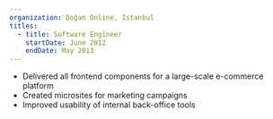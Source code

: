 ```yaml
---
organization: Doğan Online, Istanbul
titles:
  - title: Software Engineer
    startDate: June 2012
    endDate: May 2013
---
```


- Delivered all frontend components for a large-scale e-commerce platform
- Created microsites for marketing campaigns
- Improved usability of internal back-office tools